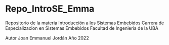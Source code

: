 # Repo_IntroSE_Emma
Repositorio de la materia Introducción a los Sistemas Embebidos
Carrera de Especializacion en Sistemas Embebidos
Facultad de Ingeniería de la UBA

Autor Joan Emmanuel Jordán
Año 2022
